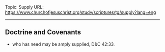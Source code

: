 Topic: Supply
URL: https://www.churchofjesuschrist.org/study/scriptures/tg/supply?lang=eng

---

## Doctrine and Covenants

- who has need may be amply supplied, D&C 42:33.

